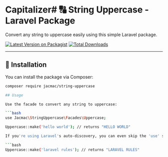 # Capitalizer# 🔠 String Uppercase - Laravel Package

Convert any string to uppercase easily using this simple Laravel package.

[![Latest Version on Packagist](https://img.shields.io/packagist/v/jacmac/string-uppercase.svg?style=flat-square)](https://packagist.org/packages/jacmac/string-uppercase)
[![Total Downloads](https://img.shields.io/packagist/dt/jacmac/string-uppercase.svg?style=flat-square)](https://packagist.org/packages/jacmac/string-uppercase)

---

## 🚀 Installation

You can install the package via Composer:

```bash
composer require jacmac/string-uppercase

## Usage

Use the facade to convert any string to uppercase:

```bash
use Jacmac\StringUppercase\Facades\Uppercase;

Uppercase::make('hello world'); // returns "HELLO WORLD"

If you're using Laravel's auto-discovery, you can even skip the 'use' statement:

```bash
Uppercase::make('laravel rules'); // returns "LARAVEL RULES"

